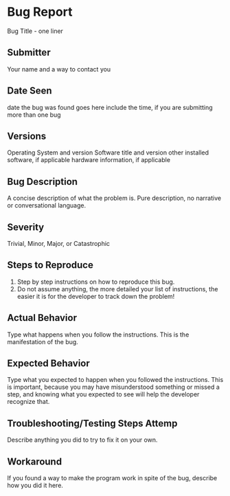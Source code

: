 # Bug Report
Bug Title - one liner

## Submitter
Your name and a way to contact you

## Date Seen
date the bug was found goes here
include the time, if you are submitting more than one bug

## Versions
Operating System and version
Software title and version
other installed software, if applicable
hardware information, if applicable

## Bug Description
A concise description of what the problem is. Pure description, no narrative or conversational language.

## Severity
Trivial, Minor, Major, or Catastrophic

## Steps to Reproduce
1. Step by step instructions on how to reproduce this bug.
2. Do not assume anything, the more detailed your list of instructions, the easier it is for the developer to track down the problem!

## Actual Behavior
Type what happens when you follow the instructions. This is the manifestation of the bug.

## Expected Behavior
Type what you expected to happen when you followed the instructions. This is important, because you may have misunderstood something or missed a step, and knowing what you expected to see will help the developer recognize that.

## Troubleshooting/Testing Steps Attemp
Describe anything you did to try to fix it on your own.

## Workaround
If you found a way to make the program work in spite of the bug, describe how you did it here.